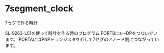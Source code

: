 # 7segment_clock
7セグで作る時計

SL-9263-L01を使って時計を作る時のプログラム
PORTBにa～DPをつないでいます。
PORTAにはPNPトランジスタを介して7セグのアノード側につながっています。
